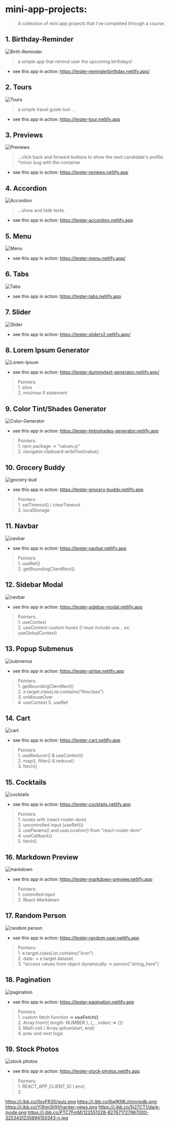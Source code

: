 # mini-app-projects:
> A collection of mini app projects that I've completed through a course.

## 1. Birthday-Reminder
![Birth-Reminder](https://i.ibb.co/J5nS8JY/birthday-reminder.png)
> a simple app that remind user the upcoming birthdays!
* see this app in action: https://tester-reminderbirthday.netlify.app/

## 2. Tours
![Tours](https://i.ibb.co/dkYy7yc/tour.png)
>a simple travel guide tool ...
* see this app in action: https://tester-tour.netlify.app

## 3. Previews
![Previews](https://i.ibb.co/4RP2WQn/reviews.png)
>...click back and forward buttons to show the next candidate's profile. *minor bug with the container
* see this app in action: https://tester-reviews.netlify.app

## 4. Accordion
![Accordion](https://i.ibb.co/rwfSFbq/accordion.png)
>...show and hide texts.
* see this app in action: https://tester-accordion.netlify.app

## 5. Menu
![Menu](https://i.ibb.co/L8wyVtM/menu.png)
>
* see this app in action: https://tester-menu.netlify.app/

## 6. Tabs
![Tabs](https://i.ibb.co/ygcybXS/tabs.png)
>
* see this app in action: https://tester-tabs.netlify.app

## 7. Slider
![Slider](https://i.ibb.co/pQZSLgc/reviews-slider.png)
>
* see this app in action: https://tester-sliderv2.netlify.app/

## 8. Lorem Ipsum Generator
![Lorem-Ipsum](https://i.ibb.co/yFH1451/lorem-ipsum.png)
* see this app in action: https://tester-dummytext-generator.netlify.app/

> Pointers: <br>
    1. slice <br>
    2. min/max if statement


## 9. Color Tint/Shades Generator
![Color-Generator](https://i.ibb.co/mHBWFPn/color-tints-shades.png)
* see this app in action: https://tester-tintnshades-generator.netlify.app

> Pointers: <br>
    1. npm package -> "values.js" <br>
    2. navigator.clipboard.writeText(value);

## 10. Grocery Buddy
![grocery-bud](https://i.ibb.co/3MFMYsH/grocery-buddy.png)
* see this app in action: https://tester-grocery-buddy.netlify.app

> Pointers: <br>
    1. setTimeout() / clearTimeout <br>
    2. localStorage

## 11. Navbar
![navbar](https://i.ibb.co/WD6S202/navbar.png)
* see this app in action: https://tester-navbar.netlify.app

> Pointers: <br>
    1. useRef() <br>
    2. getBoundingClientRect()

## 12. Sidebar Modal
![navbar](https://i.ibb.co/WD6S202/navbar.png)
* see this app in action: https://tester-sidebar-modal.netlify.app

> Pointers: <br>
    1. useContext <br>
    2. useContent custom hooks (! must include use... ex. useGlobalContext)

## 13. Popup Submenus
![submenus](https://i.ibb.co/9nmxT0X/stripe.png)
* see this app in action: https://tester-stripe.netlify.app

> Pointers: <br>
    1. getBoundingClientRect() <br>
    2. e.target.classList.contains("thisclass") <br>
    3. onMouseOver <br> 
    4. useContext 5. useRef

## 14. Cart
![cart](https://i.ibb.co/xDwPdvt/cart.png)
* see this app in action: https://tester-cart.netlify.app

> Pointers: <br>
    1. useReducer() & useContext() <br>
    2. map(), filter() & reduce() <br>
    3. fetch()

## 15. Cocktails
![cocktails](https://i.ibb.co/HtGPYX1/cocktails.png)
* see this app in action: https://tester-cocktails.netlify.app

> Pointers: <br>
    1. routes with (react-router-dom) <br> 
    2. uncontrolled input (useRef()) <br>
    3. useParams() and useLocation() from "react-router-dom" <br>
    4. useCallback() <br>
    5. fetch()

## 16. Markdown Preview
![markdown](https://i.ibb.co/CHgyt9k/markdown-preview.png)
* see this app in action: https://tester-markdown-preview.netlify.app

> Pointers: <br>
    1. controlled input <br>
    2. React-Markdown 

## 17. Random Person
![random person](https://i.ibb.co/wzY5Z66/random-user.png)
* see this app in action: https://tester-random-user.netlify.app

> Pointers: <br>
    1. e.target.classList.contains("icon") <br>
    2. data-<name> + e.target.dataset.<name> <br>
    3. *access values from object dynamically -> person["string_here"]

## 18. Pagination
![pagination](https://i.ibb.co/w0Gs1gT/pagination.png)
* see this app in action: https://tester-pagination.netlify.app

> Pointers: <br>
    1. custom fetch function => **useFetch()** <br>
    2. Array.from({ length: NUMBER }, (_ , index) => {}) <br>
    3. Math.ceil / Array.splice(start, end) <br>
    4. prev and next logic

## 19. Stock Photos
![stock photos](https://i.ibb.co/Ns8kNyB/stock-photos.png)
* see this app in action: https://tester-stock-photos.netlify.app

> Pointers: <br>
    1. REACT_APP_CLIENT_ID (.env) <br>
    2. 


https://i.ibb.co/0syFR30/quiz.png
https://i.ibb.co/6wfKMLj/moviedb.png
https://i.ibb.co/Y0hm3HH/hacker-news.png
https://i.ibb.co/5j27CT1/dark-mode.png
https://i.ibb.co/PTC7FmM/122551328-827671727987000-3253431235894150343-n.jpg
